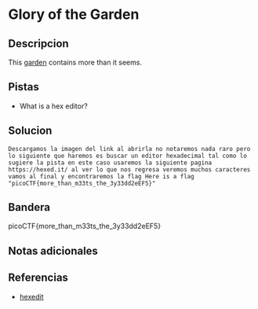 # Glory of the Garden

## Descripcion
This [garden](https://jupiter.challenges.picoctf.org/static/4153422e18d40363e7ffc7e15a108683/garden.jpg) contains more than it seems.
## Pistas
- What is a hex editor?
## Solucion
```
Descargamos la imagen del link al abrirla no notaremos nada raro pero lo siguiente que haremos es buscar un editor hexadecimal tal como lo sugiere la pista en este caso usaremos la siguiente pagina https://hexed.it/ al ver lo que nos regresa veremos muchos caracteres vamos al final y encontraremos la flag Here is a flag "picoCTF{more_than_m33ts_the_3y33dd2eEF5}"
```

## Bandera

picoCTF{more_than_m33ts_the_3y33dd2eEF5}

## Notas adicionales

## Referencias
- [hexedit](https://hexed.it/)